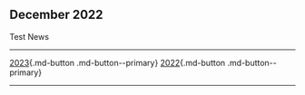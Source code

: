 
## December 2022

Test News

---

[2023](./2023_news.md){.md-button .md-button--primary} [2022](./2022_news.md){.md-button .md-button--primary} 

---
